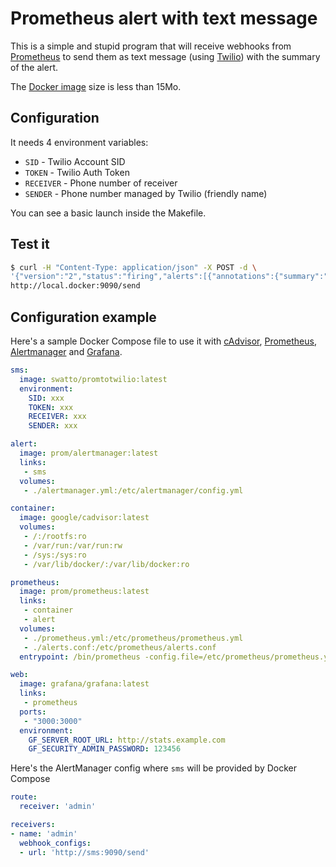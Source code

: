 # Prometheus alert with text message

This is a simple and stupid program that will receive webhooks from [Prometheus](https://prometheus.io/) to send them as text message (using [Twilio](https://www.twilio.com/)) with the summary of the alert.

The [Docker image](https://hub.docker.com/r/swatto/promtotwilio/) size is less than 15Mo.

## Configuration

It needs 4 environment variables:

- `SID` - Twilio Account SID
- `TOKEN` - Twilio Auth Token
- `RECEIVER` - Phone number of receiver
- `SENDER` - Phone number managed by Twilio (friendly name)

You can see a basic launch inside the Makefile.

## Test it

```bash
$ curl -H "Content-Type: application/json" -X POST -d \
'{"version":"2","status":"firing","alerts":[{"annotations":{"summary":"Server down"},"startsAt":"2016-03-19T05:54:01Z"}]}' \
http://local.docker:9090/send
```

## Configuration example

Here's a sample Docker Compose file to use it with [cAdvisor](https://github.com/google/cadvisor), [Prometheus](http://prometheus.io/), [Alertmanager](https://github.com/prometheus/alertmanager) and [Grafana](https://github.com/grafana/grafana).

```yml
sms:
  image: swatto/promtotwilio:latest
  environment:
    SID: xxx
    TOKEN: xxx
    RECEIVER: xxx
    SENDER: xxx

alert:
  image: prom/alertmanager:latest
  links:
   - sms
  volumes:
   - ./alertmanager.yml:/etc/alertmanager/config.yml

container:
  image: google/cadvisor:latest
  volumes:
   - /:/rootfs:ro
   - /var/run:/var/run:rw
   - /sys:/sys:ro
   - /var/lib/docker/:/var/lib/docker:ro

prometheus:
  image: prom/prometheus:latest
  links:
   - container
   - alert
  volumes:
   - ./prometheus.yml:/etc/prometheus/prometheus.yml
   - ./alerts.conf:/etc/prometheus/alerts.conf
  entrypoint: /bin/prometheus -config.file=/etc/prometheus/prometheus.yml -alertmanager.url=http://alert:9093

web:
  image: grafana/grafana:latest
  links:
   - prometheus
  ports:
   - "3000:3000"
  environment:
    GF_SERVER_ROOT_URL: http://stats.example.com
    GF_SECURITY_ADMIN_PASSWORD: 123456
```

Here's the AlertManager config where `sms` will be provided by Docker Compose

```yml
route:
  receiver: 'admin'

receivers:
- name: 'admin'
  webhook_configs:
  - url: 'http://sms:9090/send'
```
